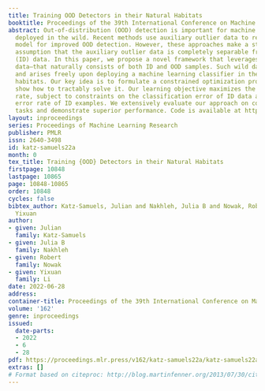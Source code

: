 ```yaml
---
title: Training OOD Detectors in their Natural Habitats
booktitle: Proceedings of the 39th International Conference on Machine Learning
abstract: Out-of-distribution (OOD) detection is important for machine learning models
  deployed in the wild. Recent methods use auxiliary outlier data to regularize the
  model for improved OOD detection. However, these approaches make a strong distributional
  assumption that the auxiliary outlier data is completely separable from the in-distribution
  (ID) data. In this paper, we propose a novel framework that leverages wild mixture
  data—that naturally consists of both ID and OOD samples. Such wild data is abundant
  and arises freely upon deploying a machine learning classifier in their natural
  habitats. Our key idea is to formulate a constrained optimization problem and to
  show how to tractably solve it. Our learning objective maximizes the OOD detection
  rate, subject to constraints on the classification error of ID data and on the OOD
  error rate of ID examples. We extensively evaluate our approach on common OOD detection
  tasks and demonstrate superior performance. Code is available at https://github.com/jkatzsam/woods_ood.
layout: inproceedings
series: Proceedings of Machine Learning Research
publisher: PMLR
issn: 2640-3498
id: katz-samuels22a
month: 0
tex_title: Training {OOD} Detectors in their Natural Habitats
firstpage: 10848
lastpage: 10865
page: 10848-10865
order: 10848
cycles: false
bibtex_author: Katz-Samuels, Julian and Nakhleh, Julia B and Nowak, Robert and Li,
  Yixuan
author:
- given: Julian
  family: Katz-Samuels
- given: Julia B
  family: Nakhleh
- given: Robert
  family: Nowak
- given: Yixuan
  family: Li
date: 2022-06-28
address:
container-title: Proceedings of the 39th International Conference on Machine Learning
volume: '162'
genre: inproceedings
issued:
  date-parts:
  - 2022
  - 6
  - 28
pdf: https://proceedings.mlr.press/v162/katz-samuels22a/katz-samuels22a.pdf
extras: []
# Format based on citeproc: http://blog.martinfenner.org/2013/07/30/citeproc-yaml-for-bibliographies/
---
```

